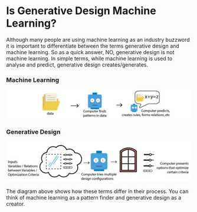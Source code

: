 # Is Generative Design Machine Learning?

Although many people are using machine learning as an industry buzzword it is important to differentiate between the terms generative design and machine learning. So as a quick answer, NO, generative design is not machine learning. In simple terms, while machine learning is used to analyse and predict, generative design creates/generates.

### Machine Learning

![](../../.gitbook/assets/mlvsgd.png)

### Generative Design

![](../../.gitbook/assets/gdvsml.png)

The diagram above shows how these terms differ in their process. You can think of machine learning as a pattern finder and generative design as a creator.

